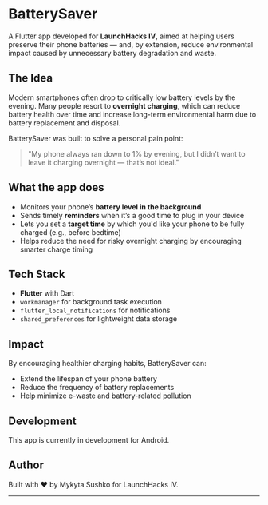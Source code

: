 # BatterySaver

A Flutter app developed for **LaunchHacks IV**, aimed at helping users preserve their phone batteries — and, by extension, reduce environmental impact caused by unnecessary battery degradation and waste.

## The Idea

Modern smartphones often drop to critically low battery levels by the evening. Many people resort to **overnight charging**, which can reduce battery health over time and increase long-term environmental harm due to battery replacement and disposal.

BatterySaver was built to solve a personal pain point:  
> "My phone always ran down to 1% by evening, but I didn’t want to leave it charging overnight — that’s not ideal."

## What the app does

- Monitors your phone’s **battery level in the background**
- Sends timely **reminders** when it’s a good time to plug in your device
- Lets you set a **target time** by which you'd like your phone to be fully charged (e.g., before bedtime)
- Helps reduce the need for risky overnight charging by encouraging smarter charge timing

## Tech Stack

- **Flutter** with Dart
- `workmanager` for background task execution
- `flutter_local_notifications` for notifications
- `shared_preferences` for lightweight data storage

## Impact

By encouraging healthier charging habits, BatterySaver can:
- Extend the lifespan of your phone battery
- Reduce the frequency of battery replacements
- Help minimize e-waste and battery-related pollution

## Development

This app is currently in development for Android.

## Author

Built with ❤️ by Mykyta Sushko for LaunchHacks IV.

---

